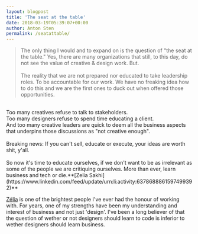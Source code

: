 ```yaml
---
layout: blogpost
title: 'The seat at the table'
date: 2018-03-19T05:39:07+00:00
author: Anton Sten
permalink: /seatattable/
---
```


>The only thing I would and to expand on is the question of "the seat at the table." Yes, there are many organizations that still, to this day, do not see the value of creative & design work. But.
<br /><br />
The reality that we are not prepared nor educated to take leadership roles. To be accountable for our work. We have no freaking idea how to do this and we are the first ones to duck out when offered those opportunities.
<br />
Too many creatives refuse to talk to stakeholders.<br />
Too many designers refuse to spend time educating a client.<br />
And too many creative leaders are quick to deem all the business aspects that underpins those discussions as "not creative enough".
<br /><br />
Breaking news: If you can't sell, educate or execute, your ideas are worth shit, y'all.
<br /><br />
So now it's time to educate ourselves, if we don't want to be as irrelevant as some of the people we are critiquing ourselves. More than ever, learn business and tech or die.**[Zelia Sakhi](https://www.linkedin.com/feed/update/urn:li:activity:6378688861597499392)**

[Zélia](https://twitter.com/ilovegraphics) is one of the brightest people I've ever had the honour of working with. For years, one of my strengths have been my understanding and interest of business and not just 'design'. I've been a long believer of that the question of wether or not designers should learn to code is inferior to wether designers should learn business. 
